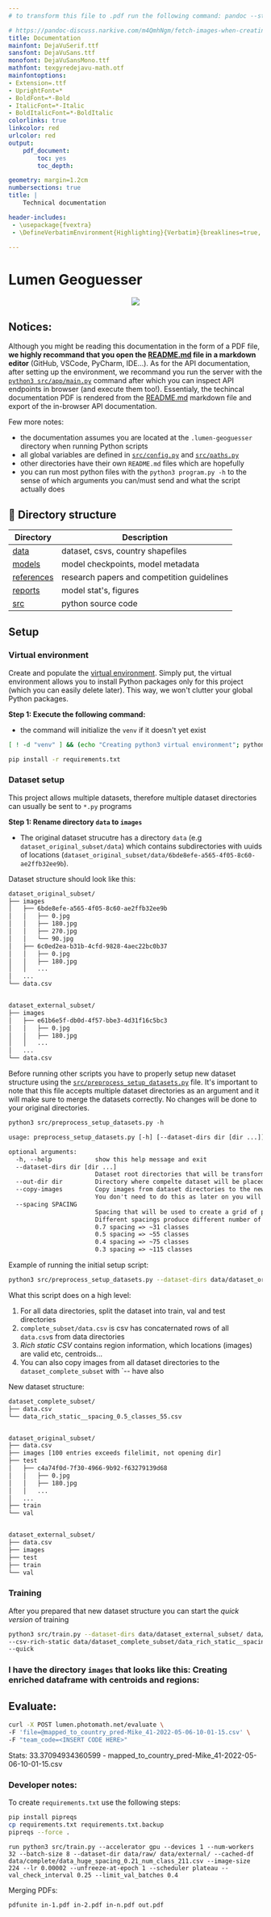 ```yaml
---
# to transform this file to .pdf run the following command: pandoc --standalone --toc  docs/documentation.md --pdf-engine=xelatex --resource-path=docs -o docs/pdf-documentation.pdf

# https://pandoc-discuss.narkive.com/m4QmhNgm/fetch-images-when-creating-pdf
title: Documentation
mainfont: DejaVuSerif.ttf
sansfont: DejaVuSans.ttf
monofont: DejaVuSansMono.ttf 
mathfont: texgyredejavu-math.otf
mainfontoptions:
- Extension=.ttf
- UprightFont=*
- BoldFont=*-Bold
- ItalicFont=*-Italic
- BoldItalicFont=*-BoldItalic
colorlinks: true
linkcolor: red
urlcolor: red
output:
	pdf_document:
		toc: yes
		toc_depth:

geometry: margin=1.2cm
numbersections: true
title: |
	Technical documentation

header-includes:
 - \usepackage{fvextra}
 - \DefineVerbatimEnvironment{Highlighting}{Verbatim}{breaklines=true, breakanywhere=true,breaksymbol=,breaksymbol=, breakanywheresymbolpre=,commandchars=\\\{\}}

---
```



# Lumen Geoguesser

<p align="center">
	<img src="readme-pics/geoguesser-logo.png"></img>
</p>

## Notices:
Although you might be reading this documentation in the form of a PDF file, **we highly recommand that you open the [README.md](README.md) file in a markdown editor** (GitHub, VSCode, PyCharm, IDE...). As for the API documentation, after setting up the environment, we recommand you run the server with the [`python3 src/app/main.py`](src/app/main.py) command after which you can inspect API endpoints in browser (and execute them too!). Essentialy, the techincal documentation PDF is rendered from the [README.md](README.md) markdown file and export of the in-browser API documentation. 

Few more notes:

- the documentation assumes you are located at the `.lumen-geoguesser` directory when running Python scripts
- all global variables are defined in [`src/config.py`](src/config.py) and [`src/paths.py`](src/utils_paths.py)
- other directories have their own `README.md` files which are hopefully
- you can run most python files with the `python3 program.py -h` to the sense of which arguments you can/must send and what the script actually does


## 📁 Directory structure

| Directory                   | Description                    |
| --------------------------- | ------------------------------ |
| [data](data/)             | dataset, csvs, country shapefiles                        |
| [models](models/)         | model checkpoints, model metadata       |
| [references](references/) | research papers and competition guidelines |
| [reports](reports/)       | model stat's, figures          |
| [src](src/)               | python source code             |


##  Setup

### Virtual environment
Create and populate the [virtual environment](https://docs.python.org/3/library/venv.html#:~:text=A%20virtual%20environment%20is%20a,part%20of%20your%20operating%20system). Simply put, the virtual environment allows you to install Python packages only for this project (which you can easily delete later). This way, we won't clutter your global Python packages.

**Step 1: Execute the following command:**
  - the command will initialize the `venv` if it doesn't yet exist
```bash
[ ! -d "venv" ] && (echo "Creating python3 virtual environment"; python3 -m venv venv)

pip install -r requirements.txt
```

### Dataset setup

This project allows multiple datasets, therefore multiple dataset directories can usually be sent to `*.py` programs 

**Step 1: Rename directory `data` to `images`**
- The original dataset strucutre has a directory `data` (e.g `dataset_original_subset/data`) which contains subdirectories with uuids of locations (`dataset_original_subset/data/6bde8efe-a565-4f05-8c60-ae2ffb32ee9b`).

Dataset structure should look like this:

```default
dataset_original_subset/
├── images
│   ├── 6bde8efe-a565-4f05-8c60-ae2ffb32ee9b
│   │   ├── 0.jpg
│   │   ├── 180.jpg
│   │   ├── 270.jpg
│   │   └── 90.jpg
│   ├── 6c0ed2ea-b31b-4cfd-9828-4aec22bc0b37
│   │   ├── 0.jpg
│   │   ├── 180.jpg
│   │   ...
│   ...
└── data.csv


dataset_external_subset/
├── images
│   ├── e61b6e5f-db0d-4f57-bbe3-4d31f16c5bc3
│   │   ├── 0.jpg
│   │   ├── 180.jpg
│   │   ...
│   ...
└── data.csv
```

Before running other scripts you have to properly setup new dataset structure using the [`src/preprocess_setup_datasets.py`](src/preprocess_setup_datasets.py) file. It's important to note that this file accepts multiple dataset directories as an argument and it will make sure to merge the datasets correctly. No changes will be done to your original directories.

```default
python3 src/preprocess_setup_datasets.py -h

usage: preprocess_setup_datasets.py [-h] [--dataset-dirs dir [dir ...]] [--out-dir dir] [--copy-images] [--spacing SPACING]

optional arguments:
  -h, --help            show this help message and exit
  --dataset-dirs dir [dir ...]
                        Dataset root directories that will be transformed into a single dataset
  --out-dir dir         Directory where compelte dataset will be placed
  --copy-images         Copy images from dataset directories to the new complete directory.
                        You don't need to do this as later on you will be able to pass multiple dataset directories to various scripts.
  --spacing SPACING     
                        Spacing that will be used to create a grid of polygons.
                        Different spacings produce different number of classes
                        0.7 spacing => ~31 classes
                        0.5 spacing => ~55 classes
                        0.4 spacing => ~75 classes
                        0.3 spacing => ~115 classes
```

Example of running the initial setup script:

```sh
python3 src/preprocess_setup_datasets.py --dataset-dirs data/dataset_original_subset data/dataset_external_subset --out-dir data/dataset_complete_subset
```
What this script does on a high level:
  1. For all data directories, split the dataset into train, val and test directories
  2. `complete_subset/data.csv` is csv has concaternated rows of all `data.csv`s from data directories 
  3. _Rich static CSV_ contains region information, which locations (images) are valid etc, centroids...
  4. You can also copy images from all dataset directories to the `dataset_complete_subset` with `-- have also 

New dataset structure:

```default
dataset_complete_subset/
├── data.csv
└── data_rich_static__spacing_0.5_classes_55.csv


dataset_original_subset/
├── data.csv
├── images [100 entries exceeds filelimit, not opening dir]
├── test
│   ├── c4a74f0d-7f30-4966-9b92-f63279139d68
│   │   ├── 0.jpg
│   │   ├── 180.jpg
│   │   ...
│   ...
├── train
└── val


dataset_external_subset/
├── data.csv
├── images
├── test
├── train
└── val
```


### Training

After you prepared that new dataset structure you can start the _quick version_ of training
```sh
python3 src/train.py --dataset-dirs data/dataset_external_subset/ data/dataset_original_subset/ \
--csv-rich-static data/dataset_complete_subset/data_rich_static__spacing_0.7_classes_31.csv \
--quick
```

### I have the directory `images` that looks like this: Creating enriched dataframe with centroids and regions:



## Evaluate:
```sh
curl -X POST lumen.photomath.net/evaluate \
-F 'file=@mapped_to_country_pred-Mike_41-2022-05-06-10-01-15.csv' \
-F "team_code=<INSERT CODE HERE>"
```

Stats:
33.37094934360599 - mapped_to_country_pred-Mike_41-2022-05-06-10-01-15.csv 






### Developer notes:

To create `requirements.txt` use the following steps:

```sh
pip install pipreqs
cp requirements.txt requirements.txt.backup
pipreqs --force .
```


```
run python3 src/train.py --accelerator gpu --devices 1 --num-workers 32 --batch-size 8 --dataset-dir data/raw/ data/external/ --cached-df data/complete/data_huge_spacing_0.21_num_class_211.csv --image-size 224 --lr 0.00002 --unfreeze-at-epoch 1 --scheduler plateau --val_check_interval 0.25 --limit_val_batches 0.4
```

Merging PDFs:
```
pdfunite in-1.pdf in-2.pdf in-n.pdf out.pdf
```